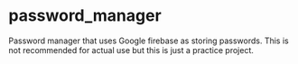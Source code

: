 # password_manager
Password manager that uses Google firebase as storing passwords. This is not recommended for actual use but this is just a practice project.
